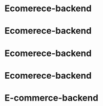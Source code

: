 # Ecomerece-backend
# Ecomerece-backend
# Ecomerece-backend
# Ecomerece-backend
# E-commerce-backend
